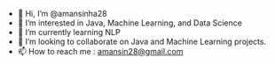 - 👋 Hi, I’m @amansinha28
- 👀 I’m interested in Java, Machine Learning, and Data Science
- 🌱 I’m currently learning NLP
- 💞️ I’m looking to collaborate on Java and Machine Learning projects.
- 📫 How to reach me : amansin28@gmail.com

<!---
amansinha28/amansinha28 is a ✨ special ✨ repository because its `README.md` (this file) appears on your GitHub profile.
You can click the Preview link to take a look at your changes.
--->
